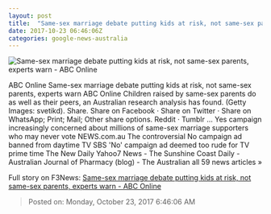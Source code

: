 ```yaml
---
layout: post
title:  "Same-sex marriage debate putting kids at risk, not same-sex parents, experts warn - ABC Online"
date: 2017-10-23 06:46:06Z
categories: google-news-australia
---
```


![Same-sex marriage debate putting kids at risk, not same-sex parents, experts warn - ABC Online](http://www.abc.net.au/cm/rimage/9075592-1x1-large.jpg?v=7)

ABC Online Same-sex marriage debate putting kids at risk, not same-sex parents, experts warn ABC Online Children raised by same-sex parents do as well as their peers, an Australian research analysis has found. (Getty Images: svetikd). Share. Share on Facebook · Share on Twitter · Share on WhatsApp; Print; Mail; Other share options. Reddit · Tumblr ... Yes campaign increasingly concerned about millions of same-sex marriage supporters who may never vote NEWS.com.au The controversial No campaign ad banned from daytime TV SBS 'No' campaign ad deemed too rude for TV prime time The New Daily Yahoo7 News - The Sunshine Coast Daily - Australian Journal of Pharmacy (blog) - The Australian all 59 news articles »


Full story on F3News: [Same-sex marriage debate putting kids at risk, not same-sex parents, experts warn - ABC Online](http://www.f3nws.com/n/QXKgNC)

> Posted on: Monday, October 23, 2017 6:46:06 AM
